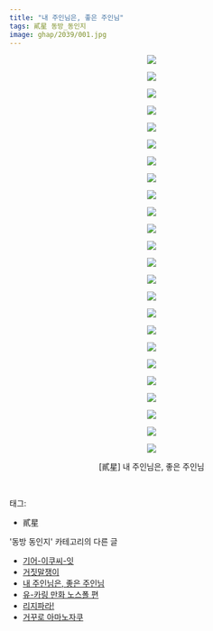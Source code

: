 ```yaml
---
title: "내 주인님은, 좋은 주인님"
tags: 貳星 동방_동인지
image: ghap/2039/001.jpg
---
```

<div class="article">
<p style="text-align: center; clear: none; float: none;"><img src="{{ site.nasurl }}/ghap/2039/001.jpg"/></p>
<p style="text-align: center; clear: none; float: none;"><img src="{{ site.nasurl }}/ghap/2039/002.jpg"/></p>
<p style="text-align: center; clear: none; float: none;"><img src="{{ site.nasurl }}/ghap/2039/003.jpg"/></p>
<p style="text-align: center; clear: none; float: none;"><img src="{{ site.nasurl }}/ghap/2039/004.jpg"/></p>
<p style="text-align: center; clear: none; float: none;"><img src="{{ site.nasurl }}/ghap/2039/005.jpg"/></p>
<p style="text-align: center; clear: none; float: none;"><img src="{{ site.nasurl }}/ghap/2039/006.jpg"/></p>
<p style="text-align: center; clear: none; float: none;"><img src="{{ site.nasurl }}/ghap/2039/007.jpg"/></p>
<p style="text-align: center; clear: none; float: none;"><img src="{{ site.nasurl }}/ghap/2039/008.jpg"/></p>
<p style="text-align: center; clear: none; float: none;"><img src="{{ site.nasurl }}/ghap/2039/009.jpg"/></p>
<p style="text-align: center; clear: none; float: none;"><img src="{{ site.nasurl }}/ghap/2039/010.jpg"/></p>
<p style="text-align: center; clear: none; float: none;"><img src="{{ site.nasurl }}/ghap/2039/011.jpg"/></p>
<p style="text-align: center; clear: none; float: none;"><img src="{{ site.nasurl }}/ghap/2039/012.jpg"/></p>
<p style="text-align: center; clear: none; float: none;"><img src="{{ site.nasurl }}/ghap/2039/013.jpg"/></p>
<p style="text-align: center; clear: none; float: none;"><img src="{{ site.nasurl }}/ghap/2039/014.jpg"/></p>
<p style="text-align: center; clear: none; float: none;"><img src="{{ site.nasurl }}/ghap/2039/015.jpg"/></p>
<p style="text-align: center; clear: none; float: none;"><img src="{{ site.nasurl }}/ghap/2039/016.jpg"/></p>
<p style="text-align: center; clear: none; float: none;"><img src="{{ site.nasurl }}/ghap/2039/017.jpg"/></p>
<p style="text-align: center; clear: none; float: none;"><img src="{{ site.nasurl }}/ghap/2039/018.jpg"/></p>
<p style="text-align: center; clear: none; float: none;"><img src="{{ site.nasurl }}/ghap/2039/019.jpg"/></p>
<p style="text-align: center; clear: none; float: none;"><img src="{{ site.nasurl }}/ghap/2039/020.jpg"/></p>
<p style="text-align: center; clear: none; float: none;"><img src="{{ site.nasurl }}/ghap/2039/021.jpg"/></p>
<p style="text-align: center; clear: none; float: none;"><img src="{{ site.nasurl }}/ghap/2039/022.jpg"/></p>
<p style="text-align: center; clear: none; float: none;"><img src="{{ site.nasurl }}/ghap/2039/023.jpg"/></p>
<p style="text-align: center; clear: none; float: none;"><img src="{{ site.nasurl }}/ghap/2039/024.jpg"/></p>
<p style="text-align: center; clear: none; float: none;">[貳星] 내 주인님은, 좋은 주인님</p>
<p><br/></p>
</div><div class="tagTrail">
<p>태그: </p>
<ul>
<li>貳星</li>
</ul>
</div><div class="another">
<p>'동방 동인지' 카테고리의 다른 글</p>
<ul>
<li><a href="/2016-09-07-ghap_2041">기어-이쿠씨-잇</a></li>
<li><a href="/2016-09-07-ghap_2040">거짓말쟁이</a></li>
<li><a href="/2016-09-07-ghap_2039">내 주인님은, 좋은 주인님</a></li>
<li><a href="/2016-09-07-ghap_2038">유-카링 만화 노스폴 편</a></li>
<li><a href="/2016-09-07-ghap_2037">리지파라!</a></li>
<li><a href="/2016-09-07-ghap_2036">거꾸로 아마노자쿠</a></li>
</ul>
</div><div class="cb_module cb_fluid">
<div class="cb_wrt cb_profile">
</div><!-- commentList close -->
</div>